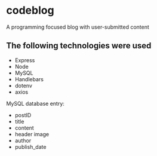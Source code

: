 # codeblog

A programming focused blog with user-submitted content 

## The following technologies were used
* Express
* Node
* MySQL
* Handlebars
* dotenv
* axios

MySQL database entry:
* postID
* title
* content
* header image
* author
* publish_date
